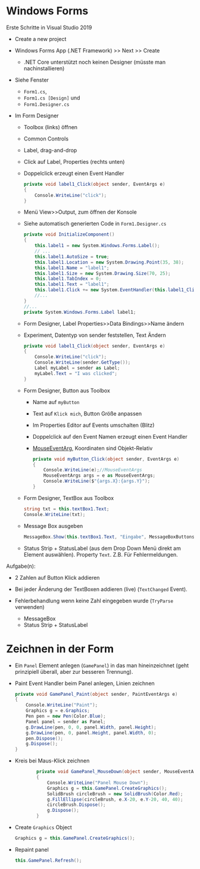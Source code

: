 # Windows Forms

Erste Schritte in Visual Studio 2019

- Create a new project

- Windows Forms App (.NET Framework) >> Next >> Create

  - .NET Core unterstützt noch keinen Designer (müsste man nachinstallieren)

- Siehe Fenster 

  - `Form1.cs`,
  - `Form1.cs [Design]` und 
  - `Form1.Designer.cs`

- Im Form Designer

  - Toolbox (links) öffnen

  - Common Controls

  - Label, drag-and-drop

  - Click auf Label, Properties (rechts unten)

  - Doppelclick erzeugt einen Event Handler

    ```csharp
    private void label1_Click(object sender, EventArgs e)
    {
        Console.WriteLine("click");
    }
    ```

  - Menü View>>Output, zum öffnen der Konsole

  - Siehe automatisch generierten Code in `Form1.Designer.cs`

    ```csharp
    private void InitializeComponent()
    {
        this.label1 = new System.Windows.Forms.Label();	
        // ...
        this.label1.AutoSize = true;
        this.label1.Location = new System.Drawing.Point(35, 38);
        this.label1.Name = "label1";
        this.label1.Size = new System.Drawing.Size(70, 25);
        this.label1.TabIndex = 0;
        this.label1.Text = "label1";
        this.label1.Click += new System.EventHandler(this.label1_Click);
    	//...
    }
    //...
    private System.Windows.Forms.Label label1;
    ```

  - Form Designer, Label Properties>>Data Bindings>>Name ändern

  - Experiment, Datentyp von sender feststellen, Text Ändern

    ```csharp
    private void label1_Click(object sender, EventArgs e)
    {
        Console.WriteLine("click");
        Console.WriteLine(sender.GetType());
        Label myLabel = sender as Label;
        myLabel.Text = "I was clicked";
    }
    ```

    

  - Form Designer, Button aus Toolbox

    - Name auf `myButton`

    - Text auf `Klick mich`, Button Größe anpassen

    - Im Properties Editor auf Events umschalten (Blitz)

    - Doppelclick auf den Event Namen erzeugt einen Event Handler

    - [MouseEventArg](https://docs.microsoft.com/en-us/dotnet/api/system.windows.forms.mouseeventargs?view=netframework-4.8), Koordinaten sind Objekt-Relativ

      ```csharp
      private void myButton_Click(object sender, EventArgs e)
      {
          Console.WriteLine(e);//MouseEventArgs
          MouseEventArgs args = e as MouseEventArgs;
          Console.WriteLine($"{args.X}:{args.Y}");
      }
      ```

  - Form Designer, TextBox aus Toolbox

    ```csharp
    string txt = this.textBox1.Text;
    Console.WriteLine(txt);
    ```

  - Message Box ausgeben

    ```csharp
    MessageBox.Show(this.textBox1.Text, "Eingabe", MessageBoxButtons.OK, MessageBoxIcon.Warning);
    
    ```

  - Status Strip + StatusLabel (aus dem Drop Down Menü direkt am Element auswählen). Property `Text`. Z.B. Für Fehlermeldungen.

  



Aufgabe(n):

- 2 Zahlen auf Button Klick addieren

- Bei jeder Änderung der TextBoxen addieren (live) (`TextChanged` Event).
- Fehlerbehandlung wenn keine Zahl eingegeben wurde (`TryParse` verwenden)
  - MessageBox
  - Status Strip + StatusLabel



# Zeichnen in der Form

- Ein `Panel` Element anlegen (`GamePanel`) in das man hineinzeichnet (geht prinzipiell überall, aber zur besseren Trennung).

- Paint Event Handler beim Panel anlegen, Linien zeichnen

  ```csharp
  private void GamePanel_Paint(object sender, PaintEventArgs e)
  {
      Console.WriteLine("Paint");
      Graphics g = e.Graphics;
      Pen pen = new Pen(Color.Blue);
      Panel panel = sender as Panel;
      g.DrawLine(pen, 0, 0, panel.Width, panel.Height);
      g.DrawLine(pen, 0, panel.Height, panel.Width, 0);
      pen.Dispose();
      g.Dispose();
  }
  ```

- Kreis bei Maus-Klick zeichnen


  ```csharp
          private void GamePanel_MouseDown(object sender, MouseEventArgs e)
          {
              Console.WriteLine("Panel Mouse Down");
              Graphics g = this.GamePanel.CreateGraphics();
              SolidBrush circleBrush = new SolidBrush(Color.Red);
              g.FillEllipse(circleBrush, e.X-20, e.Y-20, 40, 40);
              circleBrush.Dispose();
              g.Dispose();
          }
  
  ```

- Create `Graphics` Object

  ```csharp
  Graphics g = this.GamePanel.CreateGraphics();
  ```

- Repaint panel

  ```csharp
  this.GamePanel.Refresh();
  ```